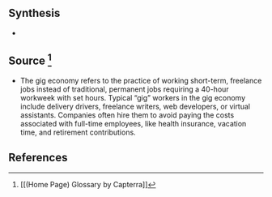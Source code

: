 ## Synthesis
- 
## Source [^1]
- The gig economy refers to the practice of working short-term, freelance jobs instead of traditional, permanent jobs requiring a 40-hour workweek with set hours. Typical “gig” workers in the gig economy include delivery drivers, freelance writers, web developers, or virtual assistants. Companies often hire them to avoid paying the costs associated with full-time employees, like health insurance, vacation time, and retirement contributions.
## References

[^1]: [[(Home Page) Glossary by Capterra]]
